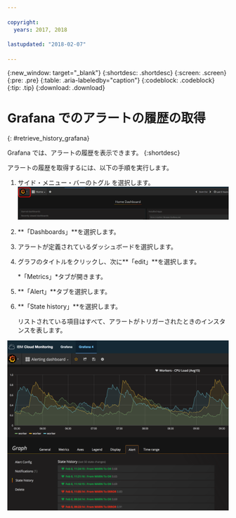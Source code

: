 ```yaml
---

copyright:
  years: 2017, 2018

lastupdated: "2018-02-07"

---
```


{:new_window: target="_blank"}
{:shortdesc: .shortdesc}
{:screen: .screen}
{:pre: .pre}
{:table: .aria-labeledby="caption"}
{:codeblock: .codeblock}
{:tip: .tip}
{:download: .download}


# Grafana でのアラートの履歴の取得
{: #retrieve_history_grafana}

Grafana では、アラートの履歴を表示できます。
{:shortdesc}


アラートの履歴を取得するには、以下の手順を実行します。

1. サイド・メニュー・バーのトグル を選択します。![Grafana サイド・メニュー・バー](images/grafana_settings.gif "Grafana サイド・メニュー・バー")
2. **「Dashboards」**を選択します。
3. アラートが定義されているダッシュボードを選択します。
4. グラフのタイトルをクリックし、次に**「edit」**を選択します。
    
    *「Metrics」*タブが開きます。 

5. **「Alert」**タブを選択します。
6. **「State history」**を選択します。

    リストされている項目はすべて、アラートがトリガーされたときのインスタンスを表します。

![照会にアラートが定義されている Grafana ダッシュボードの表示](images/alerthistory.png "照会にアラートが定義されている Grafana ダッシュボードの表示")


